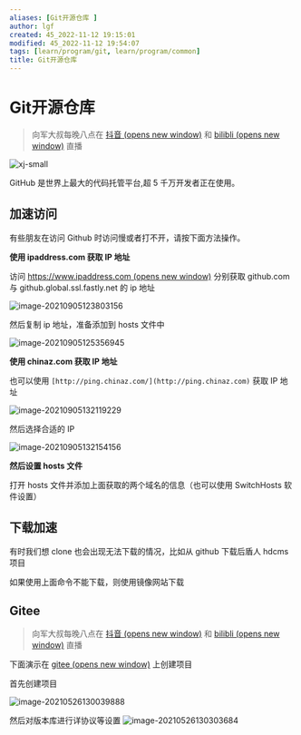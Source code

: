 ```yaml
---
aliases: [Git开源仓库 ]
author: lgf
created: 45_2022-11-12 19:15:01
modified: 45_2022-11-12 19:54:07
tags: [learn/program/git, learn/program/common]
title: Git开源仓库 
---
```

# Git开源仓库

> 向军大叔每晚八点在 [抖音 (opens new window)](https://live.douyin.com/houdunren) 和 [bilibli (opens new window)](https://space.bilibili.com/282190994) 直播

![xj-small](https://doc.houdunren.com/assets/img/xj.161cc3f2.jpg)

GitHub 是世界上最大的代码托管平台,超 5 千万开发者正在使用。

## 加速访问

有些朋友在访问 Github 时访问慢或者打不开，请按下面方法操作。

**使用 ipaddress.com 获取 IP 地址**

访问 [https://www.ipaddress.com (opens new window)](https://www.ipaddress.com/) 分别获取 github.com 与 github.global.ssl.fastly.net 的 ip 地址

![image-20210905123803156](https://doc.houdunren.com/assets/img/image-20210905123803156.3f12e89d.png)

然后复制 ip 地址，准备添加到 hosts 文件中

![image-20210905125356945](https://doc.houdunren.com/assets/img/image-20210905125356945.20305fb1.png)

**使用 chinaz.com 获取 IP 地址**

也可以使用 `[http://ping.chinaz.com/](http://ping.chinaz.com)` 获取 IP 地址

![image-20210905132119229](https://doc.houdunren.com/assets/img/image-20210905132119229.1060afd7.png)

然后选择合适的 IP

![image-20210905132154156](https://doc.houdunren.com/assets/img/image-20210905132154156.a6bf8ceb.png)

**然后设置 hosts 文件**

打开 hosts 文件并添加上面获取的两个域名的信息（也可以使用 SwitchHosts 软件设置）

## 下载加速

有时我们想 clone 也会出现无法下载的情况，比如从 github 下载后盾人 hdcms 项目

如果使用上面命令不能下载，则使用镜像网站下载

## Gitee

> 向军大叔每晚八点在 [抖音 (opens new window)](https://live.douyin.com/houdunren) 和 [bilibli (opens new window)](https://space.bilibili.com/282190994) 直播

下面演示在 [gitee (opens new window)](https://gitee.com/) 上创建项目

首先创建项目

![image-20210526130039888](https://doc.houdunren.com/assets/img/image-20210526130039888.758b7ef1.png)

然后对版本库进行详协议等设置 ![image-20210526130303684](https://doc.houdunren.com/assets/img/image-20210526130303684.e10a49c8.png)
